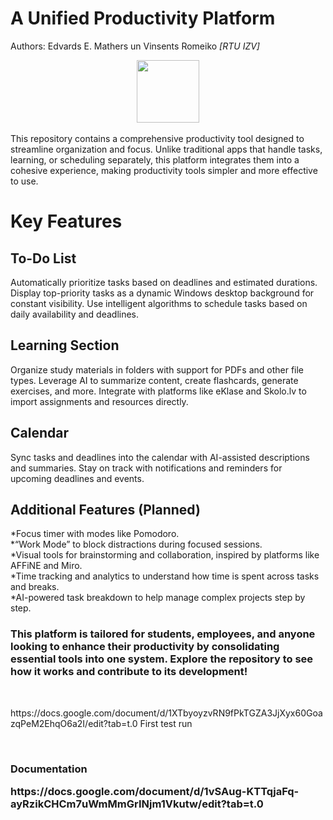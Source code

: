 # A Unified Productivity Platform
Authors: Edvards E. Mathers un Vinsents Romeiko <i>\[RTU IZV\]</i>
<div id="header" align="center">
  <img src="https://github.com/Edthechamp/progrommesanes-projekts/blob/main/crying-emoji-dies.gif" width="100"/>
</div>
<br>
This repository contains a comprehensive productivity tool designed to streamline organization and focus. Unlike traditional apps that handle tasks, learning, or scheduling separately, this platform integrates them into a cohesive experience, making productivity tools simpler and more effective to use.

<h1>Key Features</h1>
<h2>To-Do List</h2>

Automatically prioritize tasks based on deadlines and estimated durations.
Display top-priority tasks as a dynamic Windows desktop background for constant visibility.
Use intelligent algorithms to schedule tasks based on daily availability and deadlines.
<h2>Learning Section</h2>

Organize study materials in folders with support for PDFs and other file types.
Leverage AI to summarize content, create flashcards, generate exercises, and more.
Integrate with platforms like eKlase and Skolo.lv to import assignments and resources directly.
<h2>Calendar</h2>

Sync tasks and deadlines into the calendar with AI-assisted descriptions and summaries.
Stay on track with notifications and reminders for upcoming deadlines and events.
<h2>Additional Features (Planned)</h2>

*Focus timer with modes like Pomodoro.
<br>
*“Work Mode” to block distractions during focused sessions.
<br>
*Visual tools for brainstorming and collaboration, inspired by platforms like AFFiNE and Miro.
<br>
*Time tracking and analytics to understand how time is spent across tasks and breaks.
<br>
*AI-powered task breakdown to help manage complex projects step by step.
<br>
<h3>This platform is tailored for students, employees, and anyone looking to enhance their productivity by consolidating essential tools into one system. Explore the repository to see how it works and contribute to its development!</h3>
<br>
<p>https://docs.google.com/document/d/1XTbyoyzvRN9fPkTGZA3JjXyx60GoazqPeM2EhqO6a2I/edit?tab=t.0 First test run</p>
<br>
<h3>Documentation
<p>https://docs.google.com/document/d/1vSAug-KTTqjaFq-ayRzikCHCm7uWmMmGrINjm1Vkutw/edit?tab=t.0</p>

